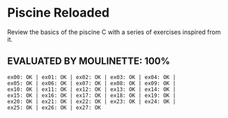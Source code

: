 # Piscine Reloaded
Review the basics of the piscine C with a series of exercises inspired from it.

## EVALUATED BY MOULINETTE: 100%
```
ex00: OK | ex01: OK | ex02: OK | ex03: OK | ex04: OK | 
ex05: OK | ex06: OK | ex07: OK | ex08: OK | ex09: OK | 
ex10: OK | ex11: OK | ex12: OK | ex13: OK | ex14: OK | 
ex15: OK | ex16: OK | ex17: OK | ex18: OK | ex19: OK | 
ex20: OK | ex21: OK | ex22: OK | ex23: OK | ex24: OK | 
ex25: OK | ex26: OK | ex27: OK
```
